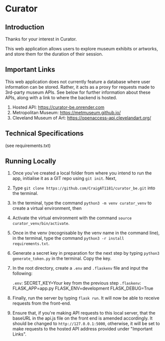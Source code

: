 # Curator

## Introduction

Thanks for your interest in Curator.

This web application allows users to explore museum exhibits or artworks, and store them for the duration of their session.

## Important Links

This web application does not currently feature a database where user information can be stored. Rather, it acts as a proxy for requests made to 3rd-party museum APIs. See below for further information about these APIs, along with a link to where the backend is hosted.

1. Hosted API: https://curator-be.onrender.com 
2. Metropolitan Museum: https://metmuseum.github.io/
3. Cleveland Museum of Art: https://openaccess-api.clevelandart.org/ 

## Technical Specifications

(see requirements.txt)

## Running Locally

1. Once you've created a local folder from where you intend to run the app, initialise it as a GIT repo using `git init`. Next,

2. Type `git clone https://github.com/CraigAT1181/curator_be.git` into the terminal.

3. In the terminal, type the command `python3 -m venv curator_venv` to create a virtual environment, then

4. Activate the virtual environment with the command `source curator_venv/bin/activate`.

5. Once in the venv (recognisable by the venv name in the command line), in the terminal, type the command `python3 -r install requirements.txt`.

6. Generate a secret key in preparation for the next step by typing `python3 generate_token.py` in the terminal. Copy the key.

7. In the root directory, create a `.env` and `.flaskenv` file and input the following:

    `.env`:         SECRET_KEY=Your key from the previous step
    `.flaskenv`:    FLASK_APP=app.py 
                    FLASK_ENV=development
                    FLASK_DEBUG=True

8. Finally, run the server by typing `flask run`. It will now be able to receive requests from the front-end.

9. Ensure that, if you're making API requests to this local server, that the baseURL in the api.js file on the front end is amended accordingly. It should be changed to `http://127.0.0.1:5000`, otherwise, it will be set to make requests to the hosted API address provided under "Important Links".